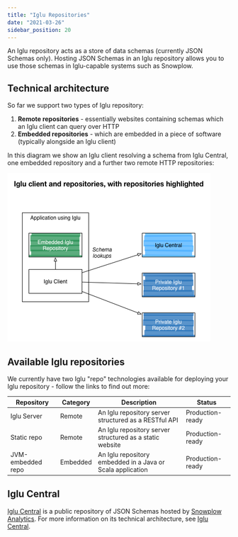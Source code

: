 ```yaml
---
title: "Iglu Repositories"
date: "2021-03-26"
sidebar_position: 20
---
```


An Iglu repository acts as a store of data schemas (currently JSON Schemas only). Hosting JSON Schemas in an Iglu repository allows you to use those schemas in Iglu-capable systems such as Snowplow.

## Technical architecture

So far we support two types of Iglu repository:

1. **Remote repositories** - essentially websites containing schemas which an Iglu client can query over HTTP
2. **Embedded repositories** - which are embedded in a piece of software (typically alongside an Iglu client)

In this diagram we show an Iglu client resolving a schema from Iglu Central, one embedded repository and a further two remote HTTP repositories:

![iglu-repos-img](images/iglu-repos.png)

## Available Iglu repositories

We currently have two Iglu "repo" technologies available for deploying your Iglu repository - follow the links to find out more:

| **Repository** | **Category** | **Description** | **Status** |
| --- | --- | --- | --- |
| Iglu Server | Remote | An Iglu repository server structured as a RESTful API | Production-ready |
| Static repo | Remote | An Iglu repository server structured as a static website | Production-ready |
| JVM-embedded repo | Embedded | An Iglu repository embedded in a Java or Scala application | Production-ready |

## Iglu Central

[Iglu Central](http://iglucentral.com/) is a public repository of JSON Schemas hosted by [Snowplow Analytics](http://snowplowanalytics.com/). For more information on its technical architecture, see [Iglu Central](/docs/api-reference/iglu/iglu-central-setup/index.md).
